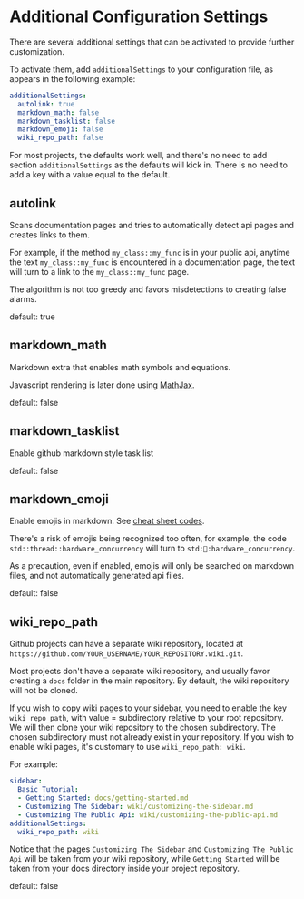 Additional Configuration Settings
=========================================

There are several additional settings that can be activated to provide further customization.

To activate them, add `additionalSettings` to your configuration file, as appears in the following example: 

```yaml
additionalSettings:
  autolink: true
  markdown_math: false
  markdown_tasklist: false
  markdown_emoji: false
  wiki_repo_path: false
```

For most projects, the defaults work well, and there's no need to add section `additionalSettings` as the defaults will kick in. There is no need to add a key with a value equal to the default. 

autolink
--------
Scans documentation pages and tries to automatically detect api pages and creates links to them. 

For example, if the method `my_class::my_func` is in your public api, anytime the text `my_class::my_func` is encountered in a documentation page, the text will turn to a link to the `my_class::my_func` page.

The algorithm is not too greedy and favors misdetections to creating false alarms.

default: true


markdown_math
-------------
Markdown extra that enables math symbols and equations. 

Javascript rendering is later done using <a href="https://www.mathjax.org/" rel="nofollow">MathJax</a>. 

default: false


markdown_tasklist
-------------
Enable github markdown style task list

default: false


markdown_emoji
-------------
Enable emojis in markdown. See <a href="https://www.webfx.com/tools/emoji-cheat-sheet/" rel="nofollow">cheat sheet codes</a>.

There's a risk of emojis being recognized too often, for example, the code `std::thread::hardware_concurrency` will turn to `std:🧵:hardware_concurrency`.

As a precaution, even if enabled, emojis will only be searched on markdown files, and not automatically generated api files.

default: false


wiki_repo_path
--------------
Github projects can have a separate wiki repository, located at `https://github.com/YOUR_USERNAME/YOUR_REPOSITORY.wiki.git`. 

Most projects don't have a separate wiki repository, and usually favor creating a `docs` folder in the main repository. By default, the wiki repository will not be cloned.

If you wish to copy wiki pages to your sidebar, you need to enable the key `wiki_repo_path`, with value = subdirectory relative to your root repository. 
We will then clone your wiki repository to the chosen subdirectory. 
The chosen subdirectory must not already exist in your repository.
If you wish to enable wiki pages, it's customary to use `wiki_repo_path: wiki`.

For example:

```yaml
sidebar:
  Basic Tutorial:
  - Getting Started: docs/getting-started.md
  - Customizing The Sidebar: wiki/customizing-the-sidebar.md
  - Customizing The Public Api: wiki/customizing-the-public-api.md
additionalSettings:
  wiki_repo_path: wiki
```

Notice that the pages `Customizing The Sidebar` and `Customizing The Public Api` will be taken from your wiki repository, while `Getting Started` will be taken from your docs directory inside your project repository.

default: false